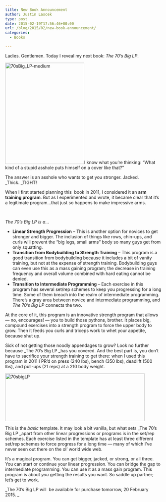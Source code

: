 ```yaml
---
title: New Book Announcement
author: Justin Lascek
type: post
date: 2015-02-19T17:56:46+00:00
url: /blog/2015/02/new-book-announcement/
categories:
  - Books

---
```

Ladies. Gentlemen. Today I reveal my next book: _The 70&#8217;s Big LP_.

[<img data-attachment-id="10617" data-permalink="/blog/2015/02/new-book-announcement/70sbig_lp-medium/" data-orig-file="/2015/02/70sBig_LP-medium.jpg" data-orig-size="500,646" data-comments-opened="1" data-image-meta="{&quot;aperture&quot;:&quot;0&quot;,&quot;credit&quot;:&quot;&quot;,&quot;camera&quot;:&quot;&quot;,&quot;caption&quot;:&quot;&quot;,&quot;created_timestamp&quot;:&quot;0&quot;,&quot;copyright&quot;:&quot;&quot;,&quot;focal_length&quot;:&quot;0&quot;,&quot;iso&quot;:&quot;0&quot;,&quot;shutter_speed&quot;:&quot;0&quot;,&quot;title&quot;:&quot;&quot;,&quot;orientation&quot;:&quot;0&quot;}" data-image-title="70sBig_LP-medium" data-image-description="" data-medium-file="/2015/02/70sBig_LP-medium-155x200.jpg" data-large-file="/2015/02/70sBig_LP-medium-450x581.jpg" class="  wp-image-10617 alignleft" src="/2015/02/70sBig_LP-medium-450x581.jpg" alt="70sBig_LP-medium" width="255" height="327" srcset="/2015/02/70sBig_LP-medium-116x150.jpg 116w, /2015/02/70sBig_LP-medium-155x200.jpg 155w" sizes="(max-width: 255px) 100vw, 255px" />][1]I know what you&#8217;re thinking: &#8220;What kind of a stupid asshole puts himself on a cover like that?&#8221;

The answer is an asshole who wants to get you stronger. Jacked. _Thick. _TIGHT!

When I first started planning this  book in 2011, I considered it an **arm training program**. But as I experimented and wrote, it became clear that it&#8217;s a legitimate program&#8230;that just so happens to make impressive arms.

&nbsp;

_The 70&#8217;s Big LP is a&#8230;_

  * **Linear Strength Progression** – This is another option for novices to get stronger and bigger. The inclusion of things like rows, chin-ups, and curls will prevent the “big legs, small arms” body so many guys get from only squatting.
  * **Transition from Bodybuilding to Strength Training** – This program is a good transition from bodybuilding because it includes a bit of vanity training, but not at the expense of strength training. Bodybuilding guys can even use this as a mass gaining program; the decrease in training frequency and overall volume combined with hard eating cannot be denied.
  * **Transition to Intermediate Programming** – Each exercise in this program has several set/rep schemes to keep you progressing for a long time. Some of them breach into the realm of intermediate programming. There’s a gray area between novice and intermediate programming, and _The 70’s Big LP_ connects the two.

At the core of it, this program is an innovative strength program that allows &#8212; no, encourages! &#8212; you to build those pythons, brother. It places big, compound exercises into a strength program to force the upper body to grow. Then it feeds you curls and triceps work to whet your appetite, because shut up.

Sick of not getting those noodly appendages to grow? Look no further because _The 70&#8217;s Big LP _has you covered. And the best part is, you don&#8217;t have to sacrifice your strength training to get there: when I used this program in 2011 I PR&#8217;d on press (240 lbs), bench (350 lbs), deadlift (500 lbs), and pull-ups (21 reps) at a 210 body weight.

[<img data-attachment-id="10618" data-permalink="/blog/2015/02/new-book-announcement/70sbiglp/" data-orig-file="/2015/02/70sbigLP.jpg" data-orig-size="624,213" data-comments-opened="1" data-image-meta="{&quot;aperture&quot;:&quot;0&quot;,&quot;credit&quot;:&quot;Justin&quot;,&quot;camera&quot;:&quot;&quot;,&quot;caption&quot;:&quot;&quot;,&quot;created_timestamp&quot;:&quot;1424350012&quot;,&quot;copyright&quot;:&quot;&quot;,&quot;focal_length&quot;:&quot;0&quot;,&quot;iso&quot;:&quot;0&quot;,&quot;shutter_speed&quot;:&quot;0&quot;,&quot;title&quot;:&quot;&quot;,&quot;orientation&quot;:&quot;0&quot;}" data-image-title="70sbigLP" data-image-description="" data-medium-file="/2015/02/70sbigLP-200x68.jpg" data-large-file="/2015/02/70sbigLP-450x154.jpg" class="aligncenter size-large wp-image-10618" src="/2015/02/70sbigLP-450x154.jpg" alt="70sbigLP" width="450" height="154" srcset="/2015/02/70sbigLP-450x154.jpg 450w, /2015/02/70sbigLP-150x51.jpg 150w, /2015/02/70sbigLP-200x68.jpg 200w, /2015/02/70sbigLP-500x171.jpg 500w, /2015/02/70sbigLP.jpg 624w" sizes="(max-width: 450px) 100vw, 450px" />][2]

This is the _basic_ template. It may look a bit vanilla, but what sets _The 70&#8217;s Big LP _apart from other linear progressions or programs is in the set/rep schemes. Each exercise listed in the template has at least three different set/rep schemes to force progress for a long time &#8212; many of which I&#8217;ve never seen out there on the ol&#8217; world wide web.

It&#8217;s a magical program. You can get bigger, jacked, or strong, or all three. You can start or continue your linear progression. You can bridge the gap to intermediate programming. You can use it as a mass gain program. This program is about _you_ getting the results you want. So saddle up partner; let&#8217;s get to work.

_The 70&#8217;s Big LP will  be available for purchase tomorrow, 20 February 2015. _

 [1]: /2015/02/70sBig_LP-medium.jpg
 [2]: /2015/02/70sbigLP.jpg
